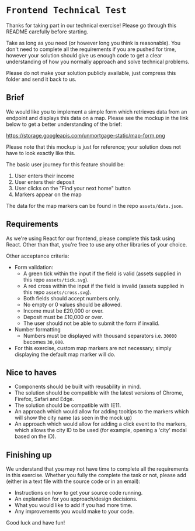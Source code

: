 # `Frontend Technical Test`

Thanks for taking part in our technical exercise! Please go through this README carefully before starting.

Take as long as you need (or however long you think is reasonable). You don't need to complete all the requirements if
you are pushed for time, however your solution should give us enough code to get a clear understanding of how you normally approach
and solve technical problems.

Please do not make your solution publicly available, just compress this folder and send it back to us.

## Brief

We would like you to implement a simple form which retrieves data from an endpoint and displays this data on a map. Please see
the mockup in the link below to get a better understanding of the brief:

https://storage.googleapis.com/unmortgage-static/map-form.png

Please note that this mockup is just for reference; your solution does not have to look exactly like this.

The basic user journey for this feature should be:

1. User enters their income
2. User enters their deposit
3. User clicks on the "Find your next home" button
4. Markers appear on the map

The data for the map markers can be found in the repo `assets/data.json`.

## Requirements

As we're using React for our frontend, please complete this task using React. Other than that, you're free to use any
other libraries of your choice. 

Other acceptance criteria:
* Form validation:
    * A green tick within the input if the field is valid (assets supplied in this repo `assets/tick.svg`).
    * A red cross within the input if the field is invalid (assets supplied in this repo `assets/cross.svg`).
    * Both fields should accept numbers only.
    * No empty or 0 values should be allowed.
    * Income must be £20,000 or over.
    * Deposit must be £10,000 or over.
    * The user should not be able to submit the form if invalid.
* Number formatting
    * Numbers must be displayed with thousand separators i.e. `30000` becomes `30,000`.
* For this exercise, custom map markers are not necessary; simply displaying the default map marker will do.

## Nice to haves

* Components should be built with reusability in mind.
* The solution should be compatible with the latest versions of Chrome, Firefox, Safari and Edge.
* The solution should be compatible with IE11.
* An approach which would allow for adding tooltips to the markers which will show the city name (as seen in the mock up)
* An approach which would allow for adding a click event to the markers, which allows the city ID to be used (for example, opening
a 'city' modal based on the ID).


## Finishing up

We understand that you may not have time to complete all the requirements in this exercise.
Whether you fully the complete the task or not, please add (either in a text file with the source code or in an email):
* Instructions on how to get your source code running.
* An explanation for you approach/design decisions.
* What you would like to add if you had more time.
* Any improvements you would make to your code.

Good luck and have fun!





